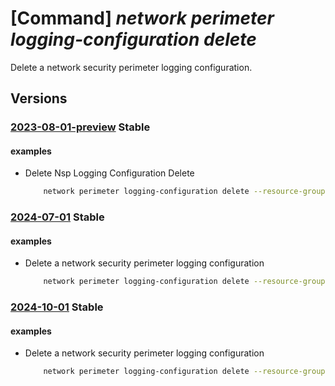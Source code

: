 # [Command] _network perimeter logging-configuration delete_

Delete a network security perimeter logging configuration.

## Versions

### [2023-08-01-preview](/Resources/mgmt-plane/L3N1YnNjcmlwdGlvbnMve30vcmVzb3VyY2Vncm91cHMve30vcHJvdmlkZXJzL21pY3Jvc29mdC5uZXR3b3JrL25ldHdvcmtzZWN1cml0eXBlcmltZXRlcnMve30vbG9nZ2luZ2NvbmZpZ3VyYXRpb25zL3t9/2023-08-01-preview.xml) **Stable**

<!-- mgmt-plane /subscriptions/{}/resourcegroups/{}/providers/microsoft.network/networksecurityperimeters/{}/loggingconfigurations/{} 2023-08-01-preview -->

#### examples

- Delete Nsp Logging Configuration Delete
    ```bash
        network perimeter logging-configuration delete --resource-group rg1 --perimeter-name nsp1
    ```

### [2024-07-01](/Resources/mgmt-plane/L3N1YnNjcmlwdGlvbnMve30vcmVzb3VyY2Vncm91cHMve30vcHJvdmlkZXJzL21pY3Jvc29mdC5uZXR3b3JrL25ldHdvcmtzZWN1cml0eXBlcmltZXRlcnMve30vbG9nZ2luZ2NvbmZpZ3VyYXRpb25zL3t9/2024-07-01.xml) **Stable**

<!-- mgmt-plane /subscriptions/{}/resourcegroups/{}/providers/microsoft.network/networksecurityperimeters/{}/loggingconfigurations/{} 2024-07-01 -->

#### examples

- Delete a network security perimeter logging configuration
    ```bash
        network perimeter logging-configuration delete --resource-group rg1 --perimeter-name nsp1
    ```

### [2024-10-01](/Resources/mgmt-plane/L3N1YnNjcmlwdGlvbnMve30vcmVzb3VyY2Vncm91cHMve30vcHJvdmlkZXJzL21pY3Jvc29mdC5uZXR3b3JrL25ldHdvcmtzZWN1cml0eXBlcmltZXRlcnMve30vbG9nZ2luZ2NvbmZpZ3VyYXRpb25zL3t9/2024-10-01.xml) **Stable**

<!-- mgmt-plane /subscriptions/{}/resourcegroups/{}/providers/microsoft.network/networksecurityperimeters/{}/loggingconfigurations/{} 2024-10-01 -->

#### examples

- Delete a network security perimeter logging configuration
    ```bash
        network perimeter logging-configuration delete --resource-group rg1 --perimeter-name nsp1
    ```

